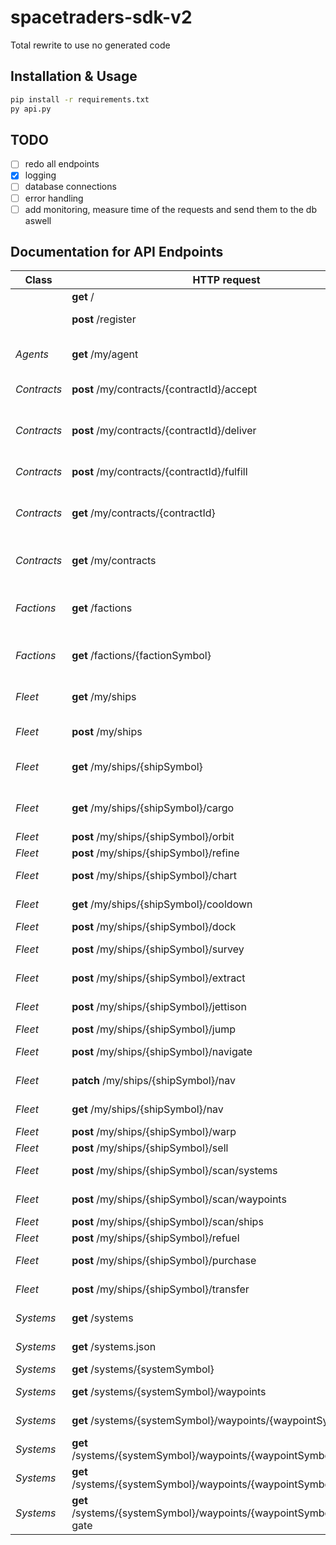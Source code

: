 # spacetraders-sdk-v2
Total rewrite to use no generated code

## Installation & Usage
```sh
pip install -r requirements.txt
py api.py
```
## TODO

- [ ] redo all endpoints
- [x] logging
- [ ] database connections
- [ ] error handling
- [ ] add monitoring, measure time of the requests and send them to the db aswell

## Documentation for API Endpoints

Class          | HTTP request  | Description   | Implemented
------------   | ------------- | ------------- | -------------
|              | **get** /     | Status        | added
|              | **post** /register | Register New Agent | statekeeping
| *Agents*     | **get** /my/agent | Fetch your agent's details. | statekeeping
| *Contracts*  | **post** /my/contracts/{contractId}/accept | Accept a contract. | 
| *Contracts*  | **post** /my/contracts/{contractId}/deliver | Deliver cargo on a given contract. | 
| *Contracts*  | **post** /my/contracts/{contractId}/fulfill | Fulfill a contract | 
| *Contracts*  | **get** /my/contracts/{contractId} | Get the details of a contract by ID. | 
| *Contracts*  | **get** /my/contracts | List all of your contracts. | 
| *Factions*   | **get** /factions | List all discovered factions in the game. | 
| *Factions*   | **get** /factions/{factionSymbol} | View the details of a faction. | 
| *Fleet*      | **get** /my/ships | Retrieve all of your ships. | statekeeping & db
| *Fleet*      | **post** /my/ships | Purchase a ship | 
| *Fleet*      | **get** /my/ships/{shipSymbol} | Retrieve the details of your ship. |  statekeeping & db
| *Fleet*      | **get** /my/ships/{shipSymbol}/cargo | Retrieve the cargo of your ship. |  
| *Fleet*      | **post** /my/ships/{shipSymbol}/orbit | Orbit Ship | 
| *Fleet*      | **post** /my/ships/{shipSymbol}/refine | Ship Refine | 
| *Fleet*      | **post** /my/ships/{shipSymbol}/chart | Create Chart | 
| *Fleet*      | **get** /my/ships/{shipSymbol}/cooldown | Get Ship Cooldown | 
| *Fleet*      | **post** /my/ships/{shipSymbol}/dock | Dock Ship | 
| *Fleet*      | **post** /my/ships/{shipSymbol}/survey | Create Survey | 
| *Fleet*      | **post** /my/ships/{shipSymbol}/extract | Extract Resources | 
| *Fleet*      | **post** /my/ships/{shipSymbol}/jettison | Jettison Cargo | 
| *Fleet*      | **post** /my/ships/{shipSymbol}/jump | Jump Ship | 
| *Fleet*      | **post** /my/ships/{shipSymbol}/navigate | Navigate Ship | 
| *Fleet*      | **patch** /my/ships/{shipSymbol}/nav | Patch Ship Nav | 
| *Fleet*      | **get** /my/ships/{shipSymbol}/nav | Get Ship Nav | 
| *Fleet*      | **post** /my/ships/{shipSymbol}/warp | Warp Ship | 
| *Fleet*      | **post** /my/ships/{shipSymbol}/sell | Sell Cargo | 
| *Fleet*      | **post** /my/ships/{shipSymbol}/scan/systems | Scan Systems | 
| *Fleet*      | **post** /my/ships/{shipSymbol}/scan/waypoints | Scan Waypoints | 
| *Fleet*      | **post** /my/ships/{shipSymbol}/scan/ships | Scan Ships | 
| *Fleet*      | **post** /my/ships/{shipSymbol}/refuel | Refuel Ship | 
| *Fleet*      | **post** /my/ships/{shipSymbol}/purchase | Purchase Cargo | 
| *Fleet*      | **post** /my/ships/{shipSymbol}/transfer | Transfer Cargo | 
| *Systems*    | **get** /systems | List Systems | 
| *Systems*    | **get** /systems.json | Get all systems. |  statekeeping & db
| *Systems*    | **get** /systems/{systemSymbol} | Get System | 
| *Systems*    | **get** /systems/{systemSymbol}/waypoints | List Waypoints | 
| *Systems*    | **get** /systems/{systemSymbol}/waypoints/{waypointSymbol} | Get Waypoint | 
| *Systems*    | **get** /systems/{systemSymbol}/waypoints/{waypointSymbol}/market | Get Market | statekeeping & db
| *Systems*    | **get** /systems/{systemSymbol}/waypoints/{waypointSymbol}/shipyard | Get Shipyard | 
| *Systems*    | **get** /systems/{systemSymbol}/waypoints/{waypointSymbol}/jump-gate | Get Jump Gate | 